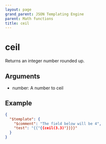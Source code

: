 ```yaml
---
layout: page
grand_parent: JSON Templating Engine
parent: Math functions
title: ceil
---
```


# ceil

Returns an integer number rounded up.

## Arguments

 - number: A number to ceil

## Example

```json
{
  "$template": {
    "$comment": "The field below will be 4",
    "test": "{{"{{ceil(3.3)"}}}}"
  }
}
```
